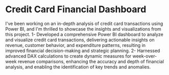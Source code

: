 # Credit Card Financial Dashboard
I've been working on an in-depth analysis of credit card transactions using Power BI, and I'm thrilled to showcase the insights and visualizations from this project.
1- Developed a comprehensive Power BI dashboard to analyze and visualize credit card transactions, delivering actionable insights on revenue, customer behavior, and expenditure patterns, resulting in improved financial decision-making and strategic planning.
2- Harnessed advanced DAX calculations to create dynamic measures for week-over-week revenue comparisons, enhancing the accuracy and depth of financial analysis, and enabling the identification of key trends and anomalies.
